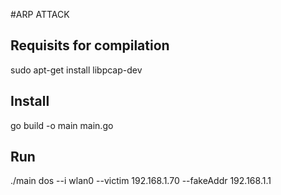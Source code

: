#ARP ATTACK

## Requisits for compilation

sudo apt-get install libpcap-dev

## Install

go build -o main main.go


## Run

./main dos --i wlan0 --victim 192.168.1.70 --fakeAddr 192.168.1.1
